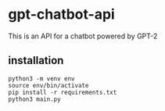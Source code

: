 # gpt-chatbot-api

This is an API for a chatbot powered by GPT-2

## installation
```
python3 -m venv env
source env/bin/activate
pip install -r requirements.txt
python3 main.py
```